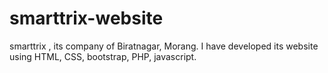 # smarttrix-website
smarttrix , its company of Biratnagar, Morang. I have developed its website using HTML, CSS, bootstrap, PHP, javascript.
